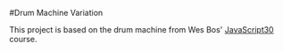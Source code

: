 #Drum Machine Variation

This project is based on the drum machine from Wes Bos' [JavaScript30](https://javascript30.com/) course. 


